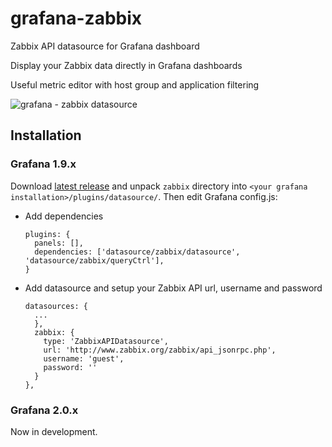 # grafana-zabbix
Zabbix API datasource for Grafana dashboard

Display your Zabbix data directly in Grafana dashboards

Useful metric editor with host group and application filtering

![grafana - zabbix datasource](https://cloud.githubusercontent.com/assets/4932851/7441162/4f6af788-f0e4-11e4-887b-34d987d00c40.png)

## Installation

### Grafana 1.9.x

Download [latest release](https://github.com/alexanderzobnin/grafana-zabbix/releases) and unpack `zabbix` directory into `<your grafana installation>/plugins/datasource/`. Then edit Grafana config.js:
  * Add dependencies
  
    ```
    plugins: {
      panels: [],
      dependencies: ['datasource/zabbix/datasource', 'datasource/zabbix/queryCtrl'],
    }
    ```
  * Add datasource and setup your Zabbix API url, username and password
  
    ```
    datasources: {
      ...
      },
      zabbix: {
        type: 'ZabbixAPIDatasource',
        url: 'http://www.zabbix.org/zabbix/api_jsonrpc.php',
        username: 'guest',
        password: ''
      }
    },
    ```
    
### Grafana 2.0.x
Now in development.
